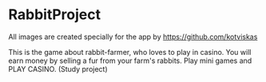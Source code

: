 # RabbitProject
All images are created specially for the app by https://github.com/kotviskas

This is the game about rabbit-farmer, who loves to play in casino. You will earn money by selling a fur from your farm's rabbits. Play mini games and PLAY CASINO. 
(Study project)
